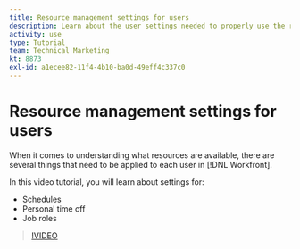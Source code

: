 ```yaml
---
title: Resource management settings for users
description: Learn about the user settings needed to properly use the resource management tools.
activity: use
type: Tutorial
team: Technical Marketing
kt: 8873
exl-id: a1ecee82-11f4-4b10-ba0d-49eff4c337c0
---
```

# Resource management settings for users

When it comes to understanding what resources are available, there are several things that need to be applied to each user in [!DNL Workfront]. 

In this video tutorial, you will learn about settings for:

* Schedules
* Personal time off
* Job roles

>[!VIDEO](https://video.tv.adobe.com/v/335161/?quality=12)
